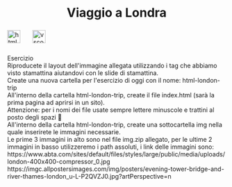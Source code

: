 <h1 align="center">Viaggio a Londra</h1>

###

<div align="left">
  <img src="https://cdn.jsdelivr.net/gh/devicons/devicon/icons/html5/html5-original.svg" height="30" alt="html5 logo"  />
  <img width="20" />
  <img src="https://cdn.jsdelivr.net/gh/devicons/devicon/icons/vscode/vscode-original.svg" height="30" alt="vscode logo"  />
</div>

###

<p align="left">Esercizio<br>Riproducete il layout dell'immagine allegata utilizzando i tag che abbiamo visto stamattina aiutandovi con le slide di stamattina.<br>Create una nuova cartella per l'esercizio di oggi  con il nome: html-london-trip<br>All'interno della cartella html-london-trip, create il file index.html (sarà la prima pagina ad aprirsi in un sito).<br>Attenzione: per i nomi dei file usate sempre lettere minuscole e trattini al posto degli spazi 🙂<br>All'interno della cartella html-london-trip, create una sottocartella img nella quale inserirete le immagini necessarie.<br>Le prime 3 immagini in alto sono nel file img.zip allegato, per le ultime 2 immagini in basso utilizzeremo i path assoluti, i link delle immagini sono:<br>https://www.abta.com/sites/default/files/styles/large/public/media/uploads/london-400x400-compressor_0.jpg<br>https://imgc.allpostersimages.com/img/posters/evening-tower-bridge-and-river-thames-london_u-L-P2QVZJ0.jpg?artPerspective=n</p>

###

